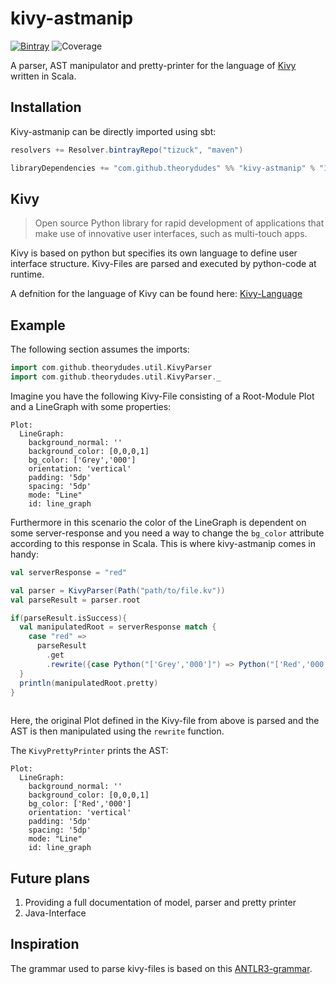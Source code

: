 # kivy-astmanip
[![Bintray](https://img.shields.io/bintray/v/tizuck/maven/kivy-astmanip)](https://bintray.com/tizuck/maven/kivy-astmanip)
![Coverage](https://img.shields.io/codacy/coverage/245cf3ef729e4643ad8043cb0f9f7637)

A parser, AST manipulator and pretty-printer for the language of [Kivy](https://kivy.org) written in Scala.

## Installation
Kivy-astmanip can be directly imported using sbt:
```sbt
resolvers += Resolver.bintrayRepo("tizuck", "maven")

libraryDependencies += "com.github.theorydudes" %% "kivy-astmanip" % "1.0.0"
```
## Kivy
> Open source Python library for rapid development of applications
> that make use of innovative user interfaces, such as multi-touch apps.

Kivy is based on python but specifies its own language to define user interface structure. 
Kivy-Files are parsed and executed by python-code at runtime.

A defnition for the language of Kivy can be found here: [Kivy-Language](https://kivy.org/doc/stable/api-kivy.lang.html) 
## Example

The following section assumes the imports:

```scala
import com.github.theorydudes.util.KivyParser
import com.github.theorydudes.util.KivyParser._
```

Imagine you have the following Kivy-File consisting of a Root-Module Plot and a LineGraph with some properties:

```
Plot:
  LineGraph:
    background_normal: ''
    background_color: [0,0,0,1]
    bg_color: ['Grey','000']
    orientation: 'vertical'
    padding: '5dp'
    spacing: '5dp'
    mode: "Line"
    id: line_graph
```

Furthermore in this scenario the color of the LineGraph is dependent on some server-response and you need a way to change the `bg_color`
attribute according to this response in Scala. This is where kivy-astmanip comes in handy:

```scala
val serverResponse = "red"

val parser = KivyParser(Path("path/to/file.kv"))
val parseResult = parser.root

if(parseResult.isSuccess){
  val manipulatedRoot = serverResponse match {
    case "red" =>
      parseResult
        .get
        .rewrite({case Python("['Grey','000']") => Python("['Red','000']")})
  }
  println(manipulatedRoot.pretty)
}
 
```
Here, the original Plot defined in the Kivy-file from above is parsed and the AST is then manipulated using the `rewrite` function.

The `KivyPrettyPrinter` prints the AST:

```
Plot:
  LineGraph:
    background_normal: ''
    background_color: [0,0,0,1]
    bg_color: ['Red','000']
    orientation: 'vertical'
    padding: '5dp'
    spacing: '5dp'
    mode: "Line"
    id: line_graph
```

## Future plans
1. Providing a full documentation of model, parser and pretty printer
2. Java-Interface 

## Inspiration
The grammar used to parse kivy-files is based on this [ANTLR3-grammar](https://github.com/kived/kvlang/blob/master/g/kv.g).




